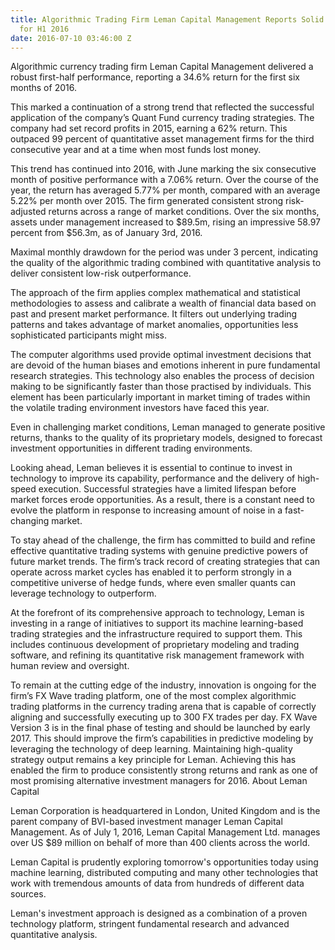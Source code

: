 ```yaml
---
title: Algorithmic Trading Firm Leman Capital Management Reports Solid Performance
  for H1 2016
date: 2016-07-10 03:46:00 Z
---
```


Algorithmic currency trading firm Leman Capital Management delivered a robust first-half performance, reporting a 34.6% return for the first six months of 2016.

This marked a continuation of a strong trend that reflected the successful application of the company’s Quant Fund currency trading strategies. The company had set record profits in 2015, earning a 62% return. This outpaced 99 percent of quantitative asset management firms for the third consecutive year and at a time when most funds lost money.

This trend has continued into 2016, with June marking the six consecutive month of positive performance with a 7.06% return. Over the course of the year, the return has averaged 5.77% per month, compared with an average 5.22% per month over 2015. The firm generated consistent strong risk-adjusted returns across a range of market conditions. Over the six months, assets under management increased to $89.5m, rising an impressive 58.97 percent from $56.3m, as of January 3rd, 2016.

Maximal monthly drawdown for the period was under 3 percent, indicating the quality of the algorithmic trading combined with quantitative analysis to deliver consistent low-risk outperformance.

The approach of the firm applies complex mathematical and statistical methodologies to assess and calibrate a wealth of financial data based on past and present market performance. It filters out underlying trading patterns and takes advantage of market anomalies, opportunities less sophisticated participants might miss.

The computer algorithms used provide optimal investment decisions that are devoid of the human biases and emotions inherent in pure fundamental research strategies. This technology also enables the process of decision making to be significantly faster than those practised by individuals. This element has been particularly important in market timing of trades within the volatile trading environment investors have faced this year.

Even in challenging market conditions, Leman managed to generate positive returns, thanks to the quality of its proprietary models, designed to forecast investment opportunities in different trading environments.

Looking ahead, Leman believes it is essential to continue to invest in technology to improve its capability, performance and the delivery of high-speed execution. Successful strategies have a limited lifespan before market forces erode opportunities. As a result, there is a constant need to evolve the platform in response to increasing amount of noise in a fast-changing market.

To stay ahead of the challenge, the firm has committed to build and refine effective quantitative trading systems with genuine predictive powers of future market trends. The firm’s track record of creating strategies that can operate across market cycles has enabled it to perform strongly in a competitive universe of hedge funds, where even smaller quants can leverage technology to outperform.

At the forefront of its comprehensive approach to technology, Leman is investing in a range of initiatives to support its machine learning-based trading strategies and the infrastructure required to support them. This includes continuous development of proprietary modeling and trading software, and refining its quantitative risk management framework with human review and oversight.

To remain at the cutting edge of the industry, innovation is ongoing for the firm’s FX Wave trading platform, one of the most complex algorithmic trading platforms in the currency trading arena that is capable of correctly aligning and successfully executing up to 300 FX trades per day. FX Wave Version 3 is in the final phase of testing and should be launched by early 2017. This should improve the firm’s capabilities in predictive modeling by leveraging the technology of deep learning.
Maintaining high-quality strategy output remains a key principle for Leman. Achieving this has enabled the firm to produce consistently strong returns and rank as one of most promising alternative investment managers for 2016.
About Leman Capital 

Leman Corporation is headquartered in London, United Kingdom and is the parent company of BVI-based investment manager Leman Capital Management. As of July 1, 2016, Leman Capital Management Ltd. manages over US $89 million on behalf of more than 400 clients across the world.

Leman Capital is prudently exploring tomorrow's opportunities today using machine learning, distributed computing and many other technologies that work with tremendous amounts of data from hundreds of different data sources.

Leman's investment approach is designed as a combination of a proven technology platform, stringent fundamental research and advanced quantitative analysis.